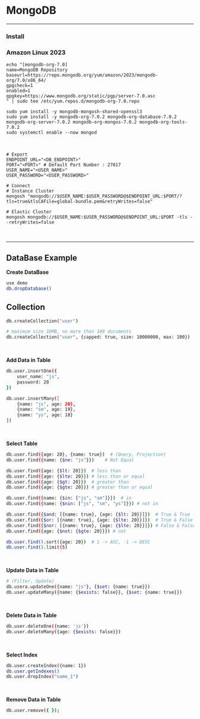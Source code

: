 # MongoDB
---
### Install
### Amazon Linux 2023
```shell
echo "[mongodb-org-7.0]
name=MongoDB Repository
baseurl=https://repo.mongodb.org/yum/amazon/2023/mongodb-org/7.0/x86_64/
gpgcheck=1
enabled=1
gpgkey=https://www.mongodb.org/static/pgp/server-7.0.asc
" | sudo tee /etc/yum.repos.d/mongodb-org-7.0.repo
```
```shell
sudo yum install -y mongodb-mongosh-shared-openssl3
sudo yum install -y mongodb-org-7.0.2 mongodb-org-database-7.0.2 mongodb-org-server-7.0.2 mongodb-org-mongos-7.0.2 mongodb-org-tools-7.0.2
sudo systemctl enable --now mongod
```

<br>

```shell
# Export
ENDPOINT_URL="<DB_ENDPOINT>"
PORT="<PORT>" # Default Port Number : 27017
USER_NAME="<USER_NAME>"
USER_PASSWORD="<USER_PASSWORD>"

# Connect
# Instance Cluster
mongosh "mongodb://$USER_NAME:$USER_PASSWORD@$ENDPOINT_URL:$PORT/?tls=true&tlsCAFile=global-bundle.pem&retryWrites=false"

# Elastic Cluster
mongosh mongodb://$USER_NAME:$USER_PASSWORD@$ENDPOINT_URL:$PORT -tls --retryWrites=false
```

<br>

---
## DataBase Example
**Create DataBase**
``` bash
use demo
db.dropDatabase()
```

## Collection
``` bash
db.createCollection("user")

# maximum size 10MB, no more than 100 documents
db.createCollection("user", {capped: true, size: 10000000, max: 100})
```

<br>

**Add Data in Table**
``` bash
db.user.insertOne({
    user_name: "js", 
    password: 20
})

db.user.insertMany([
    {name: "js", age: 20}, 
    {name: "sm", age: 19},
    {name: "ys", age: 18}
])
```

<br>

**Select Table**
```bash
db.user.find({age: 20}, {name: true})  # (Query, Projection)
db.user.find({name: {$ne: "js"}})    # Not Equal

db.user.find({age: {$lt: 20}})  # less than
db.user.find({age: {$lte: 20}}) # less than or equal
db.user.find({age: {$gt: 20}})  # greater than
db.user.find({age: {$gte: 20}}) # greater than or equal

db.user.find({name: {$in: ["js", "sm"]}})  # in
db.user.find({name: {$nin: ["js", "sm", "ys"]}}) # not in

db.user.find({$and: [{name: true}, {age: {$lt: 20}}]})  # True & True -> True
db.user.find({$or: [{name: true}, {age: {$lte: 20}}]})  # True & False -> True
db.user.find({$nor: [{name: true}, {age: {$lte: 20}}]}) # False & False -> True
db.user.find({age: {$not: {$gte: 20}}}) # not

db.user.find().sort({age: 20})  # 1 -> ASC, -1 -> DESC
db.user.find().limit(5)
```

<br>

**Update Data in Table**
``` bash
# (Filter, Update)
db.usera.updateOne({name: "js"}, {$set: {name: true}})
db.user.updateMany({name: {$exists: false}}, {$set: {name: true}})
```

<br>

**Delete Data in Table**
``` bash
db.user.deleteOne({name: 'js'})
db.user.deleteMany({age: {$exists: false}})
```

<br>

**Select Index**
``` bash
db.user.createIndex({name: 1})
db.user.getIndexes()
db.user.dropIndex("name_1")
```

<br>

**Remove Data in Table**
```bash
db.user.remove({ });
```